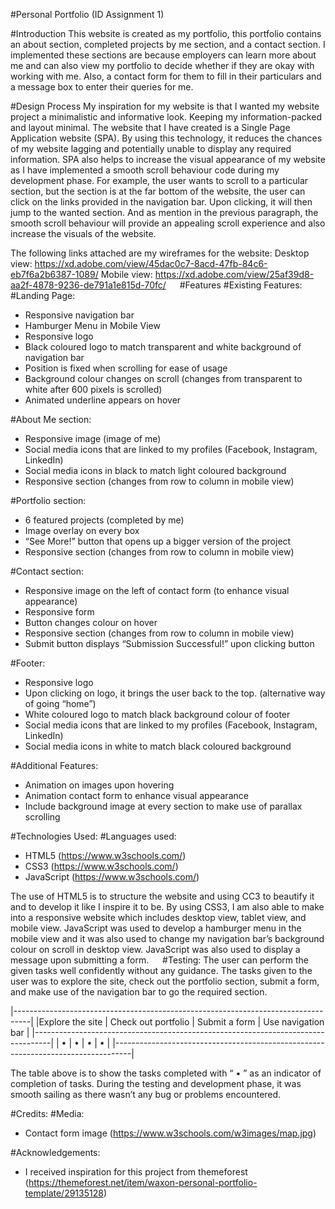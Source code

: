 #Personal Portfolio (ID Assignment 1)

#Introduction
This website is created as my portfolio, this portfolio contains an about section, completed projects by me section, and a contact section. I implemented these sections are because employers can learn more about me and can also view my portfolio to decide whether if they are okay with working with me. Also, a contact form for them to fill in their particulars and a message box to enter their queries for me.

#Design Process
My inspiration for my website is that I wanted my website project a minimalistic and informative look. Keeping my information-packed and layout minimal. The website that I have created is a Single Page Application website (SPA). By using this technology, it reduces the chances of my website lagging and potentially unable to display any required information. SPA also helps to increase the visual appearance of my website as I have implemented a smooth scroll behaviour code during my development phase.
For example, the user wants to scroll to a particular section, but the section is at the far bottom of the website, the user can click on the links provided in the navigation bar. Upon clicking, it will then jump to the wanted section. And as mention in the previous paragraph, the smooth scroll behaviour will provide an appealing scroll experience and also increase the visuals of the website.

The following links attached are my wireframes for the website:
Desktop view: https://xd.adobe.com/view/45dac0c7-8acd-47fb-84c6-eb7f6a2b6387-1089/
Mobile view: https://xd.adobe.com/view/25af39d8-aa2f-4878-9236-de791a1e815d-70fc/
 
#Features
#Existing Features:
#Landing Page:
-	Responsive navigation bar
-	Hamburger Menu in Mobile View
-	Responsive logo
-	Black coloured logo to match transparent and white background of navigation bar
-	Position is fixed when scrolling for ease of usage
-	Background colour changes on scroll (changes from transparent to white after 600 pixels is scrolled)
-	Animated underline appears on hover

#About Me section:
-	Responsive image (image of me)
-	Social media icons that are linked to my profiles (Facebook, Instagram, LinkedIn)
-	Social media icons in black to match light coloured background
-	Responsive section (changes from row to column in mobile view)

#Portfolio section:
-	6 featured projects (completed by me)
-	Image overlay on every box
-	“See More!” button that opens up a bigger version of the project
-	Responsive section (changes from row to column in mobile view)

#Contact section:
-	Responsive image on the left of contact form (to enhance visual appearance)
-	Responsive form
-	Button changes colour on hover
-	Responsive section (changes from row to column in mobile view)
-	Submit button displays “Submission Successful!” upon clicking button 

#Footer:
-	Responsive logo
-	Upon clicking on logo, it brings the user back to the top. (alternative way of going “home”)
-	White coloured logo to match black background colour of footer
-	Social media icons that are linked to my profiles (Facebook, Instagram, LinkedIn)
-	Social media icons in white to match black coloured background

#Additional Features:
-	Animation on images upon hovering
-	Animation contact form to enhance visual appearance
-	Include background image at every section to make use of parallax scrolling

#Technologies Used:
#Languages used:
-	HTML5 (https://www.w3schools.com/)
-	CSS3 (https://www.w3schools.com/)
-	JavaScript (https://www.w3schools.com/)

The use of HTML5 is to structure the website and using CC3 to beautify it and to develop it like I inspire it to be. By using CSS3, I am also able to make into a responsive website which includes desktop view, tablet view, and mobile view. JavaScript was used to develop a hamburger menu in the mobile view and it was also used to change my navigation bar’s background colour on scroll in desktop view. JavaScript was also used to display a message upon submitting a form.
 
#Testing:
The user can perform the given tasks well confidently without any guidance. The tasks given to the user was to explore the site, check out the portfolio section, submit a form, and make use of the navigation bar to go the required section.

|----------------------------------------------------------------------------------|
|Explore the site	|  Check out portfolio	|  Submit a form	 | Use navigation bar  | 
|----------------------------------------------------------------------------------|
|        •	       |          •	          |          •	     |           •         |
|----------------------------------------------------------------------------------|

The table above is to show the tasks completed with “ • ” as an indicator of completion of tasks.
During the testing and development phase, it was smooth sailing as there wasn’t any bug or problems encountered.

#Credits:
#Media:
-	Contact form image (https://www.w3schools.com/w3images/map.jpg)

#Acknowledgements:
-	I received inspiration for this project from themeforest (https://themeforest.net/item/waxon-personal-portfolio-template/29135128)

